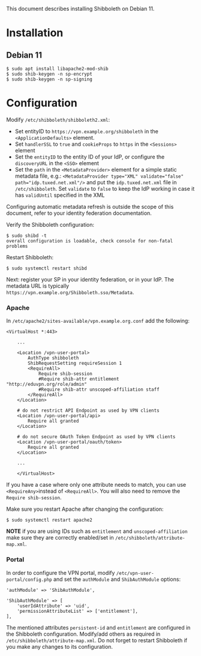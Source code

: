 This document describes installing Shibboleth on Debian 11.

# Installation

## Debian 11

```
$ sudo apt install libapache2-mod-shib
$ sudo shib-keygen -n sp-encrypt
$ sudo shib-keygen -n sp-signing
```

# Configuration

Modify `/etc/shibboleth/shibboleth2.xml`:

* Set entityID to `https://vpn.example.org/shibboleth` in the
  `<ApplicationDefaults>` element.
* Set `handlerSSL` to `true` and `cookieProps` to `https` in the `<Sessions>`
  element
* Set the `entityID` to the entity ID of your IdP, or configure the
  `discoveryURL` in the `<SSO>` element
* Set the `path` in the `<MetadataProvider>` element for a simple static 
  metadata file, e.g.: 
  `<MetadataProvider type="XML" validate="false" path="idp.tuxed.net.xml"/>` and 
  put the `idp.tuxed.net.xml` file in `/etc/shibboleth`. Set `validate` to 
  `false` to keep the IdP working in case it has `validUntil` specified in the
  XML

Configuring automatic metadata refresh is outside the scope of this document,
refer to your identity federation documentation.

Verify the Shibboleth configuration:

```
$ sudo shibd -t
overall configuration is loadable, check console for non-fatal problems
```

Restart Shibboleth:

```
$ sudo systemctl restart shibd
```

Next: register your SP in your identity federation, or in your IdP. The
metadata URL is typically `https://vpn.example.org/Shibboleth.sso/Metadata`.

### Apache

In `/etc/apache2/sites-available/vpn.example.org.conf` add the following:

```
<VirtualHost *:443>

    ...

    <Location /vpn-user-portal>
        AuthType shibboleth
        ShibRequestSetting requireSession 1
        <RequireAll>
            Require shib-session
            #Require shib-attr entitlement "http://eduvpn.org/role/admin"
            #Require shib-attr unscoped-affiliation staff
        </RequireAll>
    </Location>

    # do not restrict API Endpoint as used by VPN clients
    <Location /vpn-user-portal/api>
        Require all granted
    </Location>

    # do not secure OAuth Token Endpoint as used by VPN clients
    <Location /vpn-user-portal/oauth/token>
        Require all granted
    </Location> 

    ...

    </VirtualHost>
```

If you have a case where only one attribute needs to match, you can use 
`<RequireAny>`instead of `<RequireAll>`. You will also need to remove the 
`Require shib-session`. 

Make sure you restart Apache after changing the configuration:

```
$ sudo systemctl restart apache2
```

**NOTE** if you are using IDs such as `entitlement` and `unscoped-affiliation` 
make sure they are correctly enabled/set in 
`/etc/shibboleth/attribute-map.xml`.

### Portal

In order to configure the VPN portal, modify `/etc/vpn-user-portal/config.php`
and set the `authModule` and `ShibAuthModule` options:

```
'authModule' => 'ShibAuthModule',

'ShibAuthModule' => [
    'userIdAttribute' => 'uid',
    'permissionAttributeList' => ['entitlement'],
],
```

The mentioned attributes `persistent-id` and `entitlement` are configured in
the Shibboleth configuration. Modify/add others as required in
`/etc/shibboleth/attribute-map.xml`. Do not forget to restart Shibboleth if
you make any changes to its configuration.

